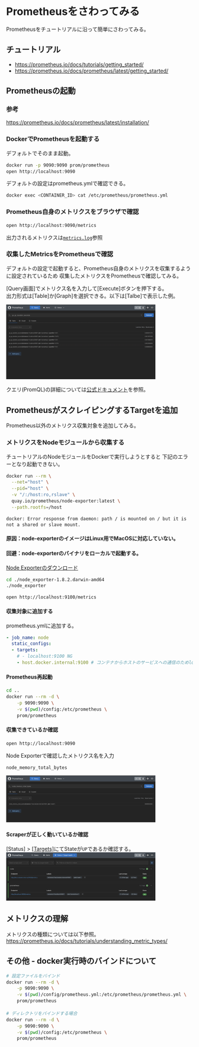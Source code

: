 # Prometheusをさわってみる
Prometheusをチュートリアルに沿って簡単にさわってみる。

## チュートリアル
- https://prometheus.io/docs/tutorials/getting_started/
- https://prometheus.io/docs/prometheus/latest/getting_started/

## Prometheusの起動
### 参考 
https://prometheus.io/docs/prometheus/latest/installation/

### DockerでPrometheusを起動する
デフォルトでそのまま起動。
```sh
docker run -p 9090:9090 prom/prometheus
open http://localhost:9090
```
デフォルトの設定はprometheus.ymlで確認できる。
```sh
docker exec <CONTAINER_ID> cat /etc/prometheus/prometheus.yml
```

### Prometheus自身のメトリクスをブラウザで確認
```sh
open http://localhost:9090/metrics
```
出力されるメトリクスは[`metrics.log`](https://github.com/d4y8/learning-labs/blob/main/prometheus/metrics.log)参照

### 収集したMetricsをPrometheusで確認
デフォルトの設定で起動すると、Prometheus自身のメトリクスを収集するように設定されているため
収集したメトリクスをPrometheusで確認してみる。

[Query画面]でメトリクス名を入力して[Execute]ボタンを押下する。  
出力形式は[Table]か[Graph]を選択できる。以下は[Talbe]で表示した例。

  <img src="./README-images/query-prometheus-metrics.png" width="80%">

クエリ(PromQL)の詳細については[公式ドキュメント](https://prometheus.io/docs/prometheus/latest/querying/basics/)を参照。

## PrometheusがスクレイピングするTargetを追加
Prometheus以外のメトリクス収集対象を追加してみる。

### メトリクスをNodeモジュールから収集する
チュートリアルのNodeモジュールをDockerで実行しようとすると
下記のエラーとなり起動できない。
```sh
docker run --rm \
  --net="host" \
  --pid="host" \
  -v "/:/host:ro,rslave" \
  quay.io/prometheus/node-exporter:latest \
  --path.rootfs=/host
```
```log
docker: Error response from daemon: path / is mounted on / but it is not a shared or slave mount.
```

#### 原因：node-exporterのイメージはLinux用でMacOSに対応していない。
#### 回避：node-exporterのバイナリをローカルで起動する。
[Node Exporterのダウンロード](https://prometheus.io/download/#node_exporter)

```sh
cd ./node_exporter-1.8.2.darwin-amd64
./node_exporter
```
```
open http://localhost:9100/metrics
```
#### 収集対象に追加する
prometheus.ymlに追加する。
```yaml
- job_name: node
  static_configs:
  - targets: 
    # - localhost:9100 NG
    - host.docker.internal:9100 # コンテナからホストのサービスへの通信のためlocalhostではなく、host.docker.internal
```

#### Prometheus再起動
```sh
cd ..
docker run --rm -d \
    -p 9090:9090 \
    -v $(pwd)/config:/etc/prometheus \
    prom/prometheus
```
#### 収集できているか確認
```sh
open http://localhost:9090
```
Node Exporterで確認したメトリクス名を入力
```
node_memory_total_bytes
```
<img src="./README-images/query-node.png" width="80%">

#### Scraperが正しく動いているか確認
[Status] > [\[Targets\]](http://localhost:9090/targets)にてStateが`UP`であるか確認する。
<img src="./README-images/targets.png" width="80%">

## メトリクスの理解
メトリクスの種類については以下参照。  
https://prometheus.io/docs/tutorials/understanding_metric_types/

## その他 - docker実行時のバインドについて
```sh
# 設定ファイルをバインド
docker run --rm -d \
    -p 9090:9090 \
    -v $(pwd)/config/prometheus.yml:/etc/prometheus/prometheus.yml \
    prom/prometheus

# ディレクトリをバインドする場合
docker run --rm -d \
    -p 9090:9090 \
    -v $(pwd)/config:/etc/prometheus \
    prom/prometheus
```